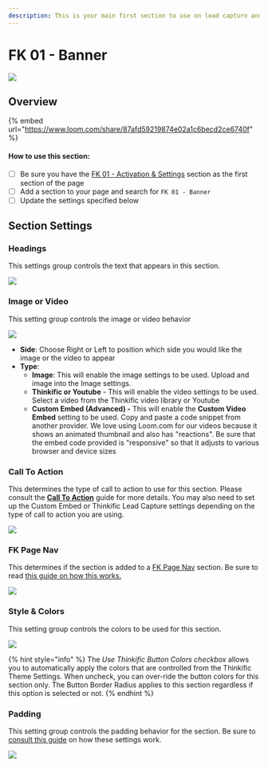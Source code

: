 ```yaml
---
description: This is your main first section to use on lead capture and sales pages
---
```


# FK 01 - Banner

![](<../../../.gitbook/assets/Screen Shot 2022-03-20 at 3.49.42 PM.png>)

## Overview

{% embed url="https://www.loom.com/share/87afd59219874e02a1c6becd2ce6740f" %}

#### How to use this section:

* [ ] Be sure you have the [FK 01 - Activation & Settings](fk-01-activation-and-settings.md) section as the first section of the page
* [ ] Add a section to your page and search for `FK 01 - Banner`
* [ ] Update the settings specified below

## Section Settings

### Headings

This settings group controls the text that appears in this section.

![](<../../../.gitbook/assets/Screen Shot 2022-03-20 at 3.51.25 PM.png>)

### Image or Video

This setting group controls the image or video behavior

![](<../../../.gitbook/assets/Screen Shot 2022-04-30 at 11.08.23 AM.png>)

* **Side**: Choose Right or Left to position which side you would like the image or the video to appear
* **Type**:
  * **Image**: This will enable the image settings to be used. Upload and image into the Image settings.
  * **Thinkific or Youtube** - This will enable the video settings to be used. Select a video from the Thinkific video library or Youtube
  * **Custom Embed (Advanced) -** This will enable the **Custom Video Embed** setting to be used. Copy and paste a code snippet from another provider. We love using Loom.com for our videos because it shows an animated thumbnail and also has "reactions". Be sure that the embed code provided is "responsive" so that it adjusts to various browser and device sizes

### Call To Action

This determines the type of call to action to use for this section. Please consult the [**Call To Action**](../../../using-funnel-kits.md#call-to-action) guide for more details. You may also need to set up the Custom Embed or Thinkific Lead Capture settings depending on the type of call to action you are using.

![](<../../../.gitbook/assets/Screen Shot 2022-04-30 at 11.42.32 AM.png>)

### FK Page Nav

This determines if the section is added to a [FK Page Nav](fk-01-page-nav.md) section. Be sure to read [this guide on how this works. ](../../../using-funnel-kits.md#fk-page-nav)

![](<../../../.gitbook/assets/Screen Shot 2022-04-30 at 11.02.59 AM.png>)

### Style & Colors

This setting group controls the colors to be used for this section.&#x20;

![](<../../../.gitbook/assets/Site-Builder-Thinkific - 2022-04-30T115120.490.png>)

{% hint style="info" %}
The _Use Thinkific Button Colors checkbox_ allows you to automatically apply the colors that are controlled from the Thinkific Theme Settings. When uncheck, you can over-ride the button colors for this section only. The Button Border Radius applies to this section regardless if this option is selected or not.
{% endhint %}

### Padding

This setting group controls the padding behavior for the section. Be sure to [consult this guide](../../../using-funnel-kits.md#padding) on how these settings work.

![](<../../../.gitbook/assets/Screen Shot 2022-04-30 at 11.55.10 AM.png>)
